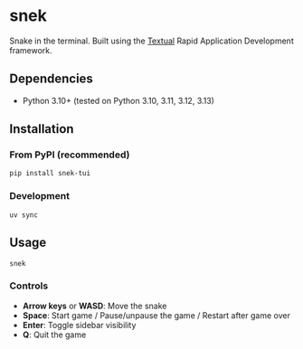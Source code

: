 # snek

Snake in the terminal. Built using the [Textual](https://textual.textualize.io) Rapid
Application Development framework.


## Dependencies

* Python 3.10+ (tested on Python 3.10, 3.11, 3.12, 3.13)

## Installation

### From PyPI (recommended)

    pip install snek-tui

### Development

    uv sync
    
## Usage

    snek

### Controls

- **Arrow keys** or **WASD**: Move the snake
- **Space**: Start game / Pause/unpause the game / Restart after game over
- **Enter**: Toggle sidebar visibility
- **Q**: Quit the game
